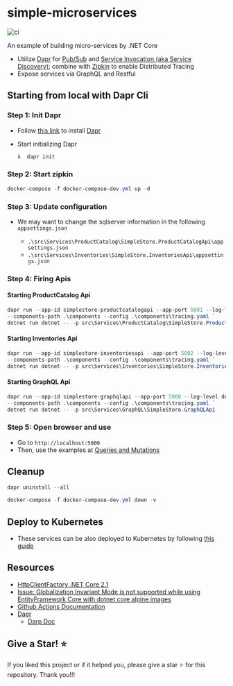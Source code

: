 # simple-microservices

![ci](https://github.com/kimcu-on-thenet/simple-microservices/workflows/ci-simple-microservices/badge.svg)

An example of building micro-services by .NET Core

- Utilize [Dapr](https://github.com/dapr/dapr) for [Pub/Sub](https://github.com/dapr/docs/blob/master/concepts/publish-subscribe-messaging/README.md) and [Service Invocation (aka Service Discovery)](https://github.com/dapr/docs/blob/master/concepts/service-invocation/README.md); combine with [Zipkin](https://zipkin.io/) to enable Distributed Tracing
- Expose services via GraphQL and Restful

## Starting from local with Dapr Cli

### Step 1: Init Dapr

- Follow [this link](https://github.com/dapr/docs/blob/master/getting-started/environment-setup.md#installing-dapr-cli) to install [Dapr](https://dapr.io/)
- Start initializing Dapr

    ```powershell
    λ  dapr init
    ```

### Step 2: Start zipkin

```powershell
docker-compose -f docker-compose-dev.yml up -d
```

### Step 3: Update configuration

- We may want to change the sqlserver information in the following `appsettings.json`

    - `.\src\Services\ProductCatalog\SimpleStore.ProductCatalogApi\appsettings.json`
    - `.\src\Services\Inventories\SimpleStore.InventoriesApi\appsettings.json`

### Step 4: Firing Apis

#### Starting ProductCatalog Api

```powershell
dapr run --app-id simplestore-productcatalogapi --app-port 5001 --log-level debug `
--components-path .\components --config .\components\tracing.yaml `
dotnet run dotnet -- -p src\Services\ProductCatalog\SimpleStore.ProductCatalogApi
```

#### Starting Inventories Api

```powershell
dapr run --app-id simplestore-inventoriesapi --app-port 5002 --log-level debug `
--components-path .\components --config .\components\tracing.yaml `
dotnet run dotnet -- -p src\Services\Inventories\SimpleStore.InventoriesApi
```

#### Starting GraphQL Api

```powershell
dapr run --app-id simplestore-graphqlapi --app-port 5000 --log-level debug `
--components-path .\components --config .\components\tracing.yaml `
dotnet run dotnet -- -p src\Services\GraphQL\SimpleStore.GraphQLApi
```

### Step 5: Open browser and use

- Go to `http://localhost:5000`
- Then, use the examples at [Queries and Mutations](QueriesAndMutations.md)

## Cleanup

```powershell
dapr uninstall --all

docker-compose -f docker-compose-dev.yml down -v
```

## Deploy to Kubernetes

- These services can be also deployed to Kubernetes by following [this guide](Helm/README.md)

## Resources

- [HttpClientFactory .NET Core 2.1](https://danieldonbavand.com/httpclientfactory-net-core-2-1/)
- [Issue: Globalization Invariant Mode is not supported while using EntityFramework Core with dotnet core alpine images](https://github.com/dotnet/efcore/issues/18025)
- [Github Actions Documentation](https://help.github.com/en/actions)
- [Dapr](https://github.com/dapr/dapr)
    - [Darp Doc](https://github.com/dapr/docs)

## Give a Star! :star:

If you liked this project or if it helped you, please give a star :star: for this repository. Thank you!!!